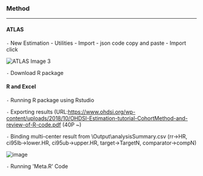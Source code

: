 ### Method

---

#### ATLAS

`-` New Estimation - Utilities - Import - json code copy and paste - Import click

![ATLAS Image 3](https://user-images.githubusercontent.com/100256821/155479765-9e0320ad-add2-4af1-b18d-78816abd7968.PNG)

`-` Download R package

#### R and Excel

`-` Running R package using Rstudio

`-` Exporting results (URL:https://www.ohdsi.org/wp-content/uploads/2018/10/OHDSI-Estimation-tutorial-CohortMethod-and-review-of-R-code.pdf (40P ~)

`-` Binding multi-center result from \Output\analysisSummary.csv (rr->HR, ci95lb->lower.HR, ci95ub->upper.HR, target->TargetN, comparator->compN)

![image](https://user-images.githubusercontent.com/100256821/155481526-b0b8d1f4-6377-4861-baa4-fe4b7bb09a64.png)

`-` Running 'Meta.R' Code
